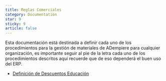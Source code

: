 ```yaml
---
title: Reglas Comerciales
category: Documentation
star: 9
sticky: 9
article: false
---
```


Esta documentación está destinada a definir cada uno de los procedimientos para la gestión de materiales de ADempiere para cualquier organización, es importante seguir al pie de la letra cada uno de los procedimientos descritos aquí recuerde que de eso dependerá el buen uso del ERP.

- [Definición de Descuentos Educación](discount-definitrion-education.md)